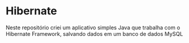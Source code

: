 # Hibernate
Neste repositório criei um aplicativo simples Java que trabalha com o Hibernate Framework, salvando dados em um banco de dados MySQL
